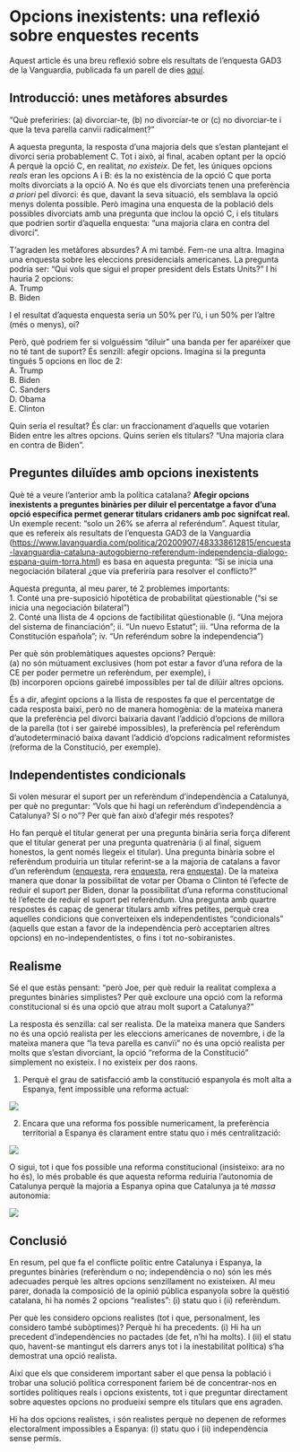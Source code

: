 Opcions inexistents: una reflexió sobre enquestes recents
================

Aquest article és una breu reflexió sobre els resultats de l’enquesta
GAD3 de la Vanguardia, publicada fa un parell de dies
[aquí](https://www.lavanguardia.com/politica/20200907/483338612815/encuesta-lavanguardia-cataluna-autogobierno-referendum-independencia-dialogo-espana-quim-torra.html).

## Introducció: unes metàfores absurdes

“Què preferiries: (a) divorciar-te, (b) no divorciar-te or (c) no
divorciar-te i que la teva parella canvïi radicalment?”

A aquesta pregunta, la resposta d’una majoria dels que s’estan
plantejant el divorci seria probablement C. Tot i això, al final, acaben
optant per la opció A perquè la opció C, en realitat, *no existeix*. De
fet, les úniques opcions *reals* eran les opcions A i B: és la no
existència de la opció C que porta molts divorciats a la opció A. No és
que els divorciats tenen una preferència *a priori* pel divorci: és que,
davant la seva situació, els semblava la opció menys dolenta possible.
Però imagina una enquesta de la població dels possibles divorciats amb
una pregunta que inclou la opció C, i els titulars que podrien sortir
d’aquella enquesta: “una majoria clara en contra del divorci”.

T’agraden les metàfores absurdes? A mi també. Fem-ne una altra. Imagina
una enquesta sobre les eleccions presidencials americanes. La pregunta
podria ser: “Qui vols que sigui el proper president dels Estats Units?”
I hi hauria 2 opcions:  
A. Trump  
B. Biden

I el resultat d’aquesta enquesta seria un 50% per l’ú, i un 50% per
l’altre (més o menys), oi?

Però, què podriem fer si volguéssim “diluir” una banda per fer aparéixer
que no té tant de suport? És senzill: afegir opcions. Imagina si la
pregunta tingués 5 opcions en lloc de 2:  
A. Trump  
B. Biden  
C. Sanders  
D. Obama  
E. Clinton

Quin seria el resultat? És clar: un fraccionament d’aquells que votarien
Biden entre les altres opcions. Quins serien els titulars? “Una majoria
clara en contra de Biden”.

## Preguntes diluïdes amb opcions inexistents

Què té a veure l’anterior amb la política catalana? **Afegir opcions
inexistents a preguntes binàries per diluir el percentatge a favor d’una
opció específica permet generar titulars cridaners amb poc signifcat
real.** Un exemple recent: “solo un 26% se aferra al referéndum”. Aquest
titular, que es refereix als resultats de l’enquesta GAD3 de la
Vanguardia
(<https://www.lavanguardia.com/politica/20200907/483338612815/encuesta-lavanguardia-cataluna-autogobierno-referendum-independencia-dialogo-espana-quim-torra.html>)
es basa en aquesta pregunta: “Si se inicia una negociación bilateral
¿que vía preferiría para resolver el conflicto?”

Aquesta pregunta, al meu parer, té 2 problemes importants:  
1\. Conté una pre-suposició hipotètica de probabilitat qüestionable (“si
se inicia una negociación bilateral”)  
2\. Conté una llista de 4 opcions de factibilitat qüestionable (i. “Una
mejora del sistema de financiación”; ii. “Un nuevo Estatut”; iii. “Una
reforma de la Constitución española”; iv. “Un referéndum sobre la
independencia”)

Per què són problemàtiques aquestes opcions? Perquè:  
(a) no són mútuament exclusives (hom pot estar a favor d’una refora de
la CE per poder permetre un referèndum, per exemple), i  
(b) incorporen opcions gairebé impossibles per tal de dilüir altres
opcions.

És a dir, afegint opcions a la llista de respostes fa que el percentatge
de cada resposta baixi, però no de manera homogènia: de la mateixa
manera que la preferència pel divorci baixaria davant l’addició
d’opcions de millora de la parella (tot i ser gairebé impossibles), la
preferència pel referèndum d’autodeterminació baixa davant l’addició
d’opcions radicalment reformistes (reforma de la Constitució, per
exemple).

## Independentistes condicionals

Si volen mesurar el suport per un referèndum d’independència a
Catalunya, per què no preguntar: “Vols que hi hagi un referèndum
d’independència a Catalunya? Sí o no”? Per què fan això d’afegir més
respotes?

Ho fan perquè el titular generat per una pregunta binària seria força
diferent que el titular generat per una pregunta quatrenària (i al
final, siguem honestos, la gent només llegeix el titular). Una pregunta
binària sobre el referèndum produiria un titular referint-se a la
majoria de catalans a favor d’un referèndum
([enquesta](https://www.publico.es/politica/encuesta-catalunya-82-catalanes-creen-solucion-referendum-independencia-pactado.html),
rera
[enquesta](https://www.lavanguardia.com/politica/20190925/47633667382/barometro-encuesta-ceo-referendum-jucio-presos-cataluna.html),
rera
[enquesta](https://www.ccma.cat/324/7-de-cada-10-catalans-voldrien-un-referendum-mentre-que-a-espanya-3-de-cada-10/noticia/2964974/)).
De la mateixa manera que donar la possibilitat de votar per Obama o
Clinton té l’efecte de reduir el suport per Biden, donar la possibilitat
d’una reforma constitucional té l’efecte de reduir el suport pel
referèndum. Una pregunta amb quartre respostes és capaç de generar
titulars amb xifres petites, perquè crea aquelles condicions que
converteixen els independentistes “condicionals” (aquells que estan a
favor de la independència però acceptarien altres opcions) en
no-independentistes, o fins i tot no-sobiranistes.

## Realisme

Sé el que estàs pensant: “però Joe, per què reduir la realitat complexa
a preguntes binàries simplistes? Per què excloure una opció com la
reforma constitucional si és una opció que atrau molt suport a
Catalunya?”

La resposta és senzilla: cal ser realista. De la mateixa manera que
Sanders no és una opció realista per les eleccions americanes de
novembre, i de la mateixa manera que “la teva parella es canvïi” no és
una opció realista per molts que s’estan divorciant, la opció “reforma
de la Constitució” simplement no existeix. I no existeix per dos raons.
1. Perquè el grau de satisfacció amb la constitució espanyola és molt
alta a Espanya, fent impossible una reforma
actual:

![](https://imatges.vilaweb.cat/nacional/wp-content/uploads/2019/01/Grafic-1-11163949.png)

2.  Encara que una reforma fos possible numericament, la preferència
    territorial a Espanya és clarament entre statu quo i més
    centralització:

![](https://imatges.vilaweb.cat/nacional/wp-content/uploads/2019/01/Grafic-4-11164003.png)

O sigui, tot i que fos possible una reforma constitucional (insisteixo:
ara no ho és), lo més probable és que aquesta reforma reduiria
l’autonomia de Catalunya perquè la majoria a Espanya opina que
Catalunya ja té *massa*
autonomia:

![](https://imatges.vilaweb.cat/nacional/wp-content/uploads/2020/02/JOE-BREW-GRAFIC-4-07172048.png)

## Conclusió

En resum, pel que fa el conflicte polític entre Catalunya i Espanya, la
preguntes binàries (referèndum o no; independència o no) són les més
adecuades perquè les altres opcions senzillament no existeixen. Al meu
parer, donada la composició de la opinió pública espanyola sobre la
quëstió catalana, hi ha només 2 opcions “realistes”: (i) statu quo i
(ii) referèndum.

Per què les considero opcions realistes (tot i que, personalment, les
considero també subòptimes)? Perquè hi ha precedents. (i) Hi ha un
precedent d’independències no pactades (de fet, n’hi ha molts). I (ii)
el statu quo, havent-se mantingut els darrers anys tot i la
inestabilitat política) s’ha demostrat una opció realista.

Així que els que considerem important saber el que pensa la població i
trobar una solució política corresponent fariem bé de concentrar-nos en
sortides polítiques reals i opcions existents, tot i que preguntar
directament sobre aquestes opcions no produeixi sempre els titulars que
ens agraden.

Hi ha dos opcions realistes, i són realistes perquè no depenen de
reformes electoralment impossibles a Espanya: (i) statu quo i (ii)
independència sense permís.
